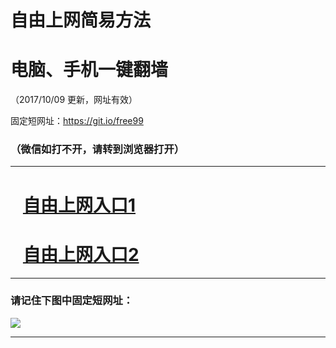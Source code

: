 ﻿# 自由上网简易方法

# 电脑、手机一键翻墙

（2017/10/09 更新，网址有效）

固定短网址：https://git.io/free99

### （微信如打不开，请转到浏览器打开）


***





# &nbsp;&nbsp; <a href="http://ft2389111369.fwq-tz-1001.info/fwqtz01.html?t=100900116391 " target="_blank">自由上网入口1</a>
# &nbsp;&nbsp; <a href="http://ft124527795.fwq-tz-1002.info/fwqtz02.html?t=100900131738 " target="_blank">自由上网入口2</a>
***

### 请记住下图中固定短网址：

<img src="https://s3-us-west-2.amazonaws.com/fwq-1001/yjfq-20170905okok.png" /> 


***

